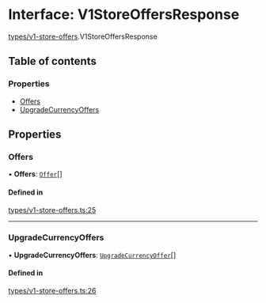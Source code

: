 # Interface: V1StoreOffersResponse

[types/v1-store-offers](../modules/types_v1_store_offers.md).V1StoreOffersResponse

## Table of contents

### Properties

- [Offers](types_v1_store_offers.V1StoreOffersResponse.md#offers)
- [UpgradeCurrencyOffers](types_v1_store_offers.V1StoreOffersResponse.md#upgradecurrencyoffers)

## Properties

### Offers

• **Offers**: [`Offer`](types_v1_store_offers.Offer.md)[]

#### Defined in

[types/v1-store-offers.ts:25](https://github.com/jameslinimk/unofficial-valorant-api/blob/e0f8f42/package/src/types/v1-store-offers.ts#L25)

___

### UpgradeCurrencyOffers

• **UpgradeCurrencyOffers**: [`UpgradeCurrencyOffer`](types_v1_store_offers.UpgradeCurrencyOffer.md)[]

#### Defined in

[types/v1-store-offers.ts:26](https://github.com/jameslinimk/unofficial-valorant-api/blob/e0f8f42/package/src/types/v1-store-offers.ts#L26)
